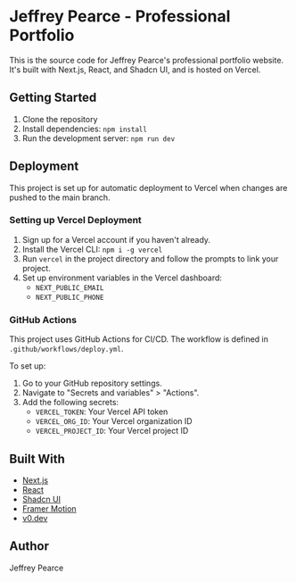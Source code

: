 # Jeffrey Pearce - Professional Portfolio

This is the source code for Jeffrey Pearce's professional portfolio website. It's built with Next.js, React, and Shadcn UI, and is hosted on Vercel.

## Getting Started

1. Clone the repository
2. Install dependencies: `npm install`
3. Run the development server: `npm run dev`

## Deployment

This project is set up for automatic deployment to Vercel when changes are pushed to the main branch.

### Setting up Vercel Deployment

1. Sign up for a Vercel account if you haven't already.
2. Install the Vercel CLI: `npm i -g vercel`
3. Run `vercel` in the project directory and follow the prompts to link your project.
4. Set up environment variables in the Vercel dashboard:
   - `NEXT_PUBLIC_EMAIL`
   - `NEXT_PUBLIC_PHONE`

### GitHub Actions

This project uses GitHub Actions for CI/CD. The workflow is defined in `.github/workflows/deploy.yml`.

To set up:

1. Go to your GitHub repository settings.
2. Navigate to "Secrets and variables" > "Actions".
3. Add the following secrets:
   - `VERCEL_TOKEN`: Your Vercel API token
   - `VERCEL_ORG_ID`: Your Vercel organization ID
   - `VERCEL_PROJECT_ID`: Your Vercel project ID

## Built With

- [Next.js](https://nextjs.org/)
- [React](https://reactjs.org/)
- [Shadcn UI](https://ui.shadcn.com/)
- [Framer Motion](https://www.framer.com/motion/)
- [v0.dev](https://v0.dev/)

## Author

Jeffrey Pearce
